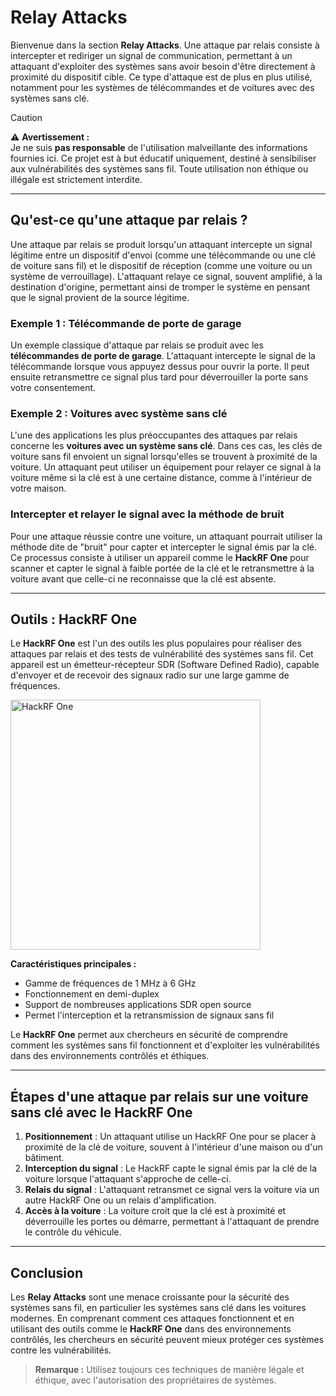 # Relay Attacks

Bienvenue dans la section **Relay Attacks**. Une attaque par relais consiste à intercepter et rediriger un signal de communication, permettant à un attaquant d'exploiter des systèmes sans avoir besoin d'être directement à proximité du dispositif cible. Ce type d'attaque est de plus en plus utilisé, notamment pour les systèmes de télécommandes et de voitures avec des systèmes sans clé.

> [!CAUTION]  
> ⚠️ **Avertissement :**  
> Je ne suis **pas responsable** de l'utilisation malveillante des informations fournies ici. Ce projet est à but éducatif uniquement, destiné à sensibiliser aux vulnérabilités des systèmes sans fil. Toute utilisation non éthique ou illégale est strictement interdite.

---

## Qu'est-ce qu'une attaque par relais ?

Une attaque par relais se produit lorsqu'un attaquant intercepte un signal légitime entre un dispositif d'envoi (comme une télécommande ou une clé de voiture sans fil) et le dispositif de réception (comme une voiture ou un système de verrouillage). L'attaquant relaye ce signal, souvent amplifié, à la destination d'origine, permettant ainsi de tromper le système en pensant que le signal provient de la source légitime.

### Exemple 1 : Télécommande de porte de garage

Un exemple classique d'attaque par relais se produit avec les **télécommandes de porte de garage**. L'attaquant intercepte le signal de la télécommande lorsque vous appuyez dessus pour ouvrir la porte. Il peut ensuite retransmettre ce signal plus tard pour déverrouiller la porte sans votre consentement.

### Exemple 2 : Voitures avec système sans clé

L'une des applications les plus préoccupantes des attaques par relais concerne les **voitures avec un système sans clé**. Dans ces cas, les clés de voiture sans fil envoient un signal lorsqu'elles se trouvent à proximité de la voiture. Un attaquant peut utiliser un équipement pour relayer ce signal à la voiture même si la clé est à une certaine distance, comme à l'intérieur de votre maison.

### Intercepter et relayer le signal avec la méthode de bruit

Pour une attaque réussie contre une voiture, un attaquant pourrait utiliser la méthode dite de "bruit" pour capter et intercepter le signal émis par la clé. Ce processus consiste à utiliser un appareil comme le **HackRF One** pour scanner et capter le signal à faible portée de la clé et le retransmettre à la voiture avant que celle-ci ne reconnaisse que la clé est absente.

---

## Outils : HackRF One

Le **HackRF One** est l'un des outils les plus populaires pour réaliser des attaques par relais et des tests de vulnérabilité des systèmes sans fil. Cet appareil est un émetteur-récepteur SDR (Software Defined Radio), capable d'envoyer et de recevoir des signaux radio sur une large gamme de fréquences.

<img src="https://example.com/hackrf_one_image.jpg" alt="HackRF One" width="400">

**Caractéristiques principales :**
- Gamme de fréquences de 1 MHz à 6 GHz
- Fonctionnement en demi-duplex
- Support de nombreuses applications SDR open source
- Permet l'interception et la retransmission de signaux sans fil

Le **HackRF One** permet aux chercheurs en sécurité de comprendre comment les systèmes sans fil fonctionnent et d'exploiter les vulnérabilités dans des environnements contrôlés et éthiques.

---

## Étapes d'une attaque par relais sur une voiture sans clé avec le HackRF One

1. **Positionnement** : Un attaquant utilise un HackRF One pour se placer à proximité de la clé de voiture, souvent à l'intérieur d'une maison ou d'un bâtiment.
2. **Interception du signal** : Le HackRF capte le signal émis par la clé de la voiture lorsque l'attaquant s'approche de celle-ci.
3. **Relais du signal** : L'attaquant retransmet ce signal vers la voiture via un autre HackRF One ou un relais d'amplification.
4. **Accès à la voiture** : La voiture croit que la clé est à proximité et déverrouille les portes ou démarre, permettant à l'attaquant de prendre le contrôle du véhicule.

---

## Conclusion

Les **Relay Attacks** sont une menace croissante pour la sécurité des systèmes sans fil, en particulier les systèmes sans clé dans les voitures modernes. En comprenant comment ces attaques fonctionnent et en utilisant des outils comme le **HackRF One** dans des environnements contrôlés, les chercheurs en sécurité peuvent mieux protéger ces systèmes contre les vulnérabilités.

> **Remarque :** Utilisez toujours ces techniques de manière légale et éthique, avec l'autorisation des propriétaires de systèmes.
